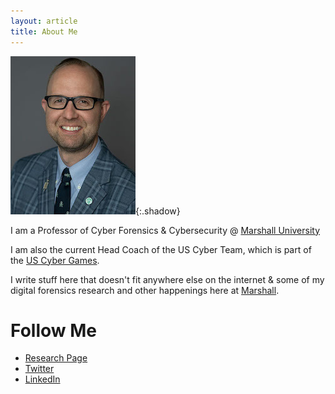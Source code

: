 ```yaml
---
layout: article
title: About Me
---
```

![Image](images/about/bruntyheadshot200.jpg){:.shadow}

I am a Professor of Cyber Forensics & Cybersecurity @ [Marshall University](https://www.marshall.edu)

I am also the current Head Coach of the US Cyber Team, which is part of the [US Cyber Games](https://www.uscybergames.com).

I write stuff here that doesn't fit anywhere else on the internet & some of my digital forensics research and other happenings here at [Marshall](https://www.marshall.edu).

# Follow Me
* [Research Page](https://www.marshall.edu/cyber/profile/josh-brunty/)
* [Twitter](https://www.twitter.com/joshbrunty)
* [LinkedIn](https://www.linkedin.com/in/joshbrunty)
